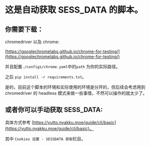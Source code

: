 # 这是自动获取 SESS_DATA 的脚本。

## 你需要下载：

chromedriver 以及 chrome:

[https://googlechromelabs.github.io/chrome-for-testing/](https://googlechromelabs.github.io/chrome-for-testing/)<br>

并且配置`./configs/chrome.yaml`中的`path` 为你的实际路径。<br>

之后 `pip install -r requirements.txt`。<br>

是的，目前这个脚本的环境和实际使用的环境是分开的，但后续会考虑用到 chromedriver 的 headless 模式来做一些事情，不然可以操作的就太少了。<br>



## 或者你可以手动获取 SESS_DATA:



具体方式参考 [https://yutto.nyakku.moe/guide/cli/basic](https://yutto.nyakku.moe/guide/cli/basic)。

其中 `Cookies 设置 - SESSDATA 获取`栏目。
